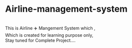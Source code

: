# Airline-management-system
<br> This is Airline  ✈️ Mangement System which ,
<br> Which is created for learning purpose only,
<br> Stay tuned for Complete Project....
